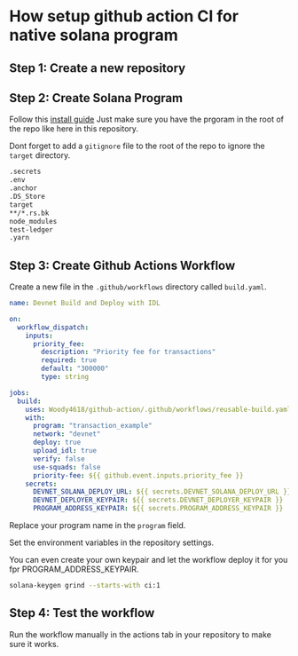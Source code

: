 # How setup github action CI for native solana program

## Step 1: Create a new repository

## Step 2: Create Solana Program

Follow this [install guide](https://solana.com/de/developers/guides/getstarted/local-rust-hello-world)
Just make sure you have the prgoram in the root of the repo like here in this repository.

Dont forget to add a `gitignore` file to the root of the repo to ignore the `target` directory.

```bash file=.gitignore
.secrets
.env
.anchor
.DS_Store
target
**/*.rs.bk
node_modules
test-ledger
.yarn
```

## Step 3: Create Github Actions Workflow

Create a new file in the `.github/workflows` directory called `build.yaml`.

```yaml
name: Devnet Build and Deploy with IDL

on:
  workflow_dispatch:
    inputs:
      priority_fee:
        description: "Priority fee for transactions"
        required: true
        default: "300000"
        type: string

jobs:
  build:
    uses: Woody4618/github-action/.github/workflows/reusable-build.yaml@main
    with:
      program: "transaction_example"
      network: "devnet"
      deploy: true
      upload_idl: true
      verify: false
      use-squads: false
      priority-fee: ${{ github.event.inputs.priority_fee }}
    secrets:
      DEVNET_SOLANA_DEPLOY_URL: ${{ secrets.DEVNET_SOLANA_DEPLOY_URL }}
      DEVNET_DEPLOYER_KEYPAIR: ${{ secrets.DEVNET_DEPLOYER_KEYPAIR }}
      PROGRAM_ADDRESS_KEYPAIR: ${{ secrets.PROGRAM_ADDRESS_KEYPAIR }}
```

Replace your program name in the `program` field.

Set the environment variables in the repository settings.

You can even create your own keypair and let the workflow deploy it for you fpr PROGRAM_ADDRESS_KEYPAIR.

```bash
solana-keygen grind --starts-with ci:1
```

## Step 4: Test the workflow

Run the workflow manually in the actions tab in your repository to make sure it works.
